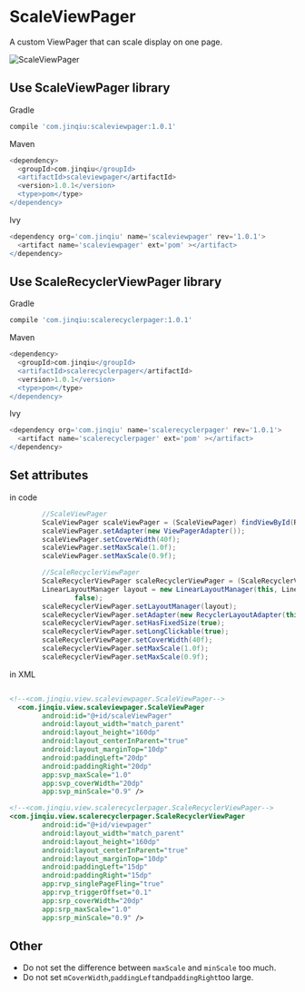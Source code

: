 # ScaleViewPager
A custom ViewPager that can scale display on one page.

![ScaleViewPager](https://github.com/liuyuejinqiu/ScaleViewPager/blob/master/screenshot/sample.gif)

Use ScaleViewPager library
----------
 Gradle
```groovy
compile 'com.jinqiu:scaleviewpager:1.0.1'
```

 Maven
```groovy
<dependency>
  <groupId>com.jinqiu</groupId>
  <artifactId>scaleviewpager</artifactId>
  <version>1.0.1</version>
  <type>pom</type>
</dependency>
```

 Ivy
```groovy
<dependency org='com.jinqiu' name='scaleviewpager' rev='1.0.1'>
  <artifact name='scaleviewpager' ext='pom' ></artifact>
</dependency>
```

Use ScaleRecyclerViewPager library
----------
 Gradle
```groovy
compile 'com.jinqiu:scalerecyclerpager:1.0.1'
```

 Maven
```groovy
<dependency>
  <groupId>com.jinqiu</groupId>
  <artifactId>scalerecyclerpager</artifactId>
  <version>1.0.1</version>
  <type>pom</type>
</dependency>
```

 Ivy
```groovy
<dependency org='com.jinqiu' name='scalerecyclerpager' rev='1.0.1'>
  <artifact name='scalerecyclerpager' ext='pom' ></artifact>
</dependency>
```
Set attributes
----------
in code
```java
        //ScaleViewPager
        ScaleViewPager scaleViewPager = (ScaleViewPager) findViewById(R.id.scaleViewPager);
        scaleViewPager.setAdapter(new ViewPagerAdapter());
        scaleViewPager.setCoverWidth(40f);
        scaleViewPager.setMaxScale(1.0f);
        scaleViewPager.setMaxScale(0.9f);

        //ScaleRecyclerViewPager
        ScaleRecyclerViewPager scaleRecyclerViewPager = (ScaleRecyclerViewPager) findViewById(R.id.viewpager);
        LinearLayoutManager layout = new LinearLayoutManager(this, LinearLayoutManager.HORIZONTAL,
                false);
        scaleRecyclerViewPager.setLayoutManager(layout);
        scaleRecyclerViewPager.setAdapter(new RecyclerLayoutAdapter(this, scaleRecyclerViewPager));
        scaleRecyclerViewPager.setHasFixedSize(true);
        scaleRecyclerViewPager.setLongClickable(true);
        scaleRecyclerViewPager.setCoverWidth(40f);
        scaleRecyclerViewPager.setMaxScale(1.0f);
        scaleRecyclerViewPager.setMaxScale(0.9f);
```
in XML
```xml

<!--<com.jinqiu.view.scaleviewpager.ScaleViewPager-->
  <com.jinqiu.view.scaleviewpager.ScaleViewPager
        android:id="@+id/scaleViewPager"
        android:layout_width="match_parent"
        android:layout_height="160dp"
        android:layout_centerInParent="true"
        android:layout_marginTop="10dp"
        android:paddingLeft="20dp"
        android:paddingRight="20dp"
        app:svp_maxScale="1.0"
        app:svp_coverWidth="20dp"
        app:svp_minScale="0.9" />

<!--<com.jinqiu.view.scalerecyclerpager.ScaleRecyclerViewPager-->
<com.jinqiu.view.scalerecyclerpager.ScaleRecyclerViewPager
        android:id="@+id/viewpager"
        android:layout_width="match_parent"
        android:layout_height="160dp"
        android:layout_centerInParent="true"
        android:layout_marginTop="10dp"
        android:paddingLeft="15dp"
        android:paddingRight="15dp"
        app:rvp_singlePageFling="true"
        app:rvp_triggerOffset="0.1"
        app:srp_coverWidth="20dp"
        app:srp_maxScale="1.0"
        app:srp_minScale="0.9" />
```
Other
----------

- Do not set the difference between `maxScale` and `minScale` too much.
- Do not set `mCoverWidth`,`paddingLeft`and`paddingRight`too large.
